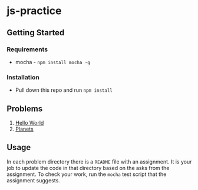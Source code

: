 # js-practice


## Getting Started

### Requirements

* mocha - `npm install mocha -g`

### Installation

* Pull down this repo and run `npm install`

## Problems

1. [Hello World](problems/1-hello-world)
2. [Planets](problems/2-planets)

## Usage

In each problem directory there is a `README` file with an assignment.  It is your job to update the code in that directory based on the asks from the assignment.  To check your work, run the `mocha` test script that the assignment suggests.
